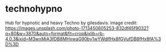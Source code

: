 # technohypno
Hub for hypnotic and heavy Techno by gilesdavis.
image credit: https://images.unsplash.com/photo-1713450605253-832df45f9032?q=80&w=3870&auto=format&fit=crop&ixlib=rb-4.0.3&ixid=M3wxMjA3fDB8MHxwaG90by1wYWdlfHx8fGVufDB8fHx8fA%3D%3D
